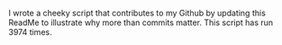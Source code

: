 I wrote a cheeky script that contributes to my Github by updating this ReadMe to illustrate why more than commits matter. This script has run 3974 times.
